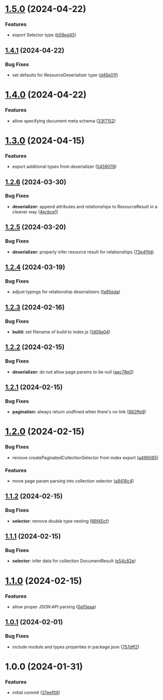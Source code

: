 # [1.5.0](https://github.com/dasprid/jsonapi-zod-query/compare/v1.4.1...v1.5.0) (2024-04-22)


### Features

* export Selector type ([b59ed45](https://github.com/dasprid/jsonapi-zod-query/commit/b59ed45920a11bd11c4b244967c8c08d47e6a4d1))

## [1.4.1](https://github.com/dasprid/jsonapi-zod-query/compare/v1.4.0...v1.4.1) (2024-04-22)


### Bug Fixes

* set defaults for ResourceDeserializer type ([d46e01f](https://github.com/dasprid/jsonapi-zod-query/commit/d46e01f388ca991bdd20304b85ccf8ca08374b00))

# [1.4.0](https://github.com/dasprid/jsonapi-zod-query/compare/v1.3.0...v1.4.0) (2024-04-22)


### Features

* allow specifying document meta schema ([33f7152](https://github.com/dasprid/jsonapi-zod-query/commit/33f71523f10c0c2233a4419e814299c5af4d8414))

# [1.3.0](https://github.com/dasprid/jsonapi-zod-query/compare/v1.2.6...v1.3.0) (2024-04-15)


### Features

* export additional types from deserializer ([5459078](https://github.com/dasprid/jsonapi-zod-query/commit/54590789d76448811f169672b9bf1e6ba944c315))

## [1.2.6](https://github.com/dasprid/jsonapi-zod-query/compare/v1.2.5...v1.2.6) (2024-03-30)


### Bug Fixes

* **deserializer:** append attributes and relationships to ResourceResult in a cleaner way ([4ecbce1](https://github.com/dasprid/jsonapi-zod-query/commit/4ecbce1855695069c1be5e936db95df5486e4e19))

## [1.2.5](https://github.com/dasprid/jsonapi-zod-query/compare/v1.2.4...v1.2.5) (2024-03-20)


### Bug Fixes

* **deserializer:** properly infer resource result for relationships ([73e4f9d](https://github.com/dasprid/jsonapi-zod-query/commit/73e4f9d7a5265773d5f6094accc816b3e920b8b0))

## [1.2.4](https://github.com/dasprid/jsonapi-zod-query/compare/v1.2.3...v1.2.4) (2024-03-19)


### Bug Fixes

* adjust typings for relationship deserializers ([fa85eda](https://github.com/dasprid/jsonapi-zod-query/commit/fa85edafddce1fb30eb4dc3eff6cc23cc685741b))

## [1.2.3](https://github.com/dasprid/jsonapi-zod-query/compare/v1.2.2...v1.2.3) (2024-02-16)


### Bug Fixes

* **build:** set filename of build to index.js ([1d09a04](https://github.com/dasprid/jsonapi-zod-query/commit/1d09a0475d44431096af3589ee2da29c0b268fd2))

## [1.2.2](https://github.com/dasprid/jsonapi-zod-query/compare/v1.2.1...v1.2.2) (2024-02-15)


### Bug Fixes

* **deserializer:** do not allow page params to be null ([aec78e0](https://github.com/dasprid/jsonapi-zod-query/commit/aec78e03a3b891caa6f0f39df5771caa6a1cf699))

## [1.2.1](https://github.com/dasprid/jsonapi-zod-query/compare/v1.2.0...v1.2.1) (2024-02-15)


### Bug Fixes

* **pagination:** always return undfined when there's no link ([882ffe9](https://github.com/dasprid/jsonapi-zod-query/commit/882ffe9193050740b1f0409865c22cc5f086efd1))

# [1.2.0](https://github.com/dasprid/jsonapi-zod-query/compare/v1.1.2...v1.2.0) (2024-02-15)


### Bug Fixes

* remove createPaginatedCollectionSelector from index export ([a496085](https://github.com/dasprid/jsonapi-zod-query/commit/a4960858393f21b38ee66df9a10dec5843056da9))


### Features

* move page param parsing into collection selector ([a8416c4](https://github.com/dasprid/jsonapi-zod-query/commit/a8416c4ca10aec17c4f09badb8a59f5c3903242a))

## [1.1.2](https://github.com/dasprid/jsonapi-zod-query/compare/v1.1.1...v1.1.2) (2024-02-15)


### Bug Fixes

* **selector:** remove double type nesting ([66f45cf](https://github.com/dasprid/jsonapi-zod-query/commit/66f45cf97eeddf762194ce794fe080947278f8d6))

## [1.1.1](https://github.com/dasprid/jsonapi-zod-query/compare/v1.1.0...v1.1.1) (2024-02-15)


### Bug Fixes

* **selector:** infer data for collection DocumentResult ([e54c82e](https://github.com/dasprid/jsonapi-zod-query/commit/e54c82e043b24d9292062ac2a710f08c5baf990a))

# [1.1.0](https://github.com/dasprid/jsonapi-zod-query/compare/v1.0.1...v1.1.0) (2024-02-15)


### Features

* allow proper JSON:API parsing ([0af0eaa](https://github.com/dasprid/jsonapi-zod-query/commit/0af0eaab1d0cbc45c03e36eb4df9458cabfc76c4))

## [1.0.1](https://github.com/dasprid/tanstack-query-json-api/compare/v1.0.0...v1.0.1) (2024-02-01)


### Bug Fixes

* include module and types properties in package.json ([757dff2](https://github.com/dasprid/tanstack-query-json-api/commit/757dff2dca800c6aaf3bb2281b84f8c310bb1e71))

# 1.0.0 (2024-01-31)


### Features

* initial commit ([37eef06](https://github.com/dasprid/tanstack-query-json-api/commit/37eef06bd60294dd0c096a878619ff45fffab436))
